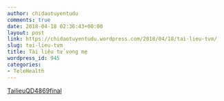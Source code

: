 ```yaml
---
author: chidaotuyentudu
comments: true
date: 2018-04-18 02:36:43+00:00
layout: post
link: https://chidaotuyentudu.wordpress.com/2018/04/18/tai-lieu-tvm/
slug: tai-lieu-tvm
title: Tài liệu tử vong mẹ
wordpress_id: 945
categories:
- TeleHealth
---
```


[TailieuQD4869final](https://chidaotuyentudu.files.wordpress.com/2016/09/tailieuqd4869final.pdf)
